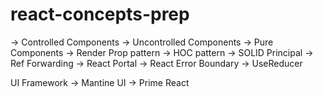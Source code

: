 # react-concepts-prep

-> Controlled Components
-> Uncontrolled Components
-> Pure Components
-> Render Prop pattern
-> HOC pattern
-> SOLID Principal
-> Ref Forwarding
-> React Portal
-> React Error Boundary
-> UseReducer


UI Framework
-> Mantine UI
-> Prime React